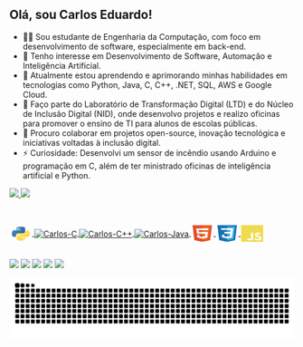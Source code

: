 ## Olá, sou Carlos Eduardo!
- 👨‍💻 Sou estudante de Engenharia da Computação, com foco em desenvolvimento de software, especialmente em back-end.
- 👀 Tenho interesse em Desenvolvimento de Software, Automação e Inteligência Artificial.
- 🌱 Atualmente estou aprendendo e aprimorando minhas habilidades em tecnologias como Python, Java, C, C++, .NET, SQL, AWS e Google Cloud.
- 💼 Faço parte do Laboratório de Transformação Digital (LTD) e do Núcleo de Inclusão Digital (NID), onde desenvolvo projetos e realizo oficinas para promover o ensino de TI para alunos de escolas públicas.
- 💞️ Procuro colaborar em projetos open-source, inovação tecnológica e iniciativas voltadas à inclusão digital.
- ⚡ Curiosidade: Desenvolvi um sensor de incêndio usando Arduino e programação em C, além de ter ministrado oficinas de inteligência artificial e Python.

<div>
  <a href="https://github.com/CarlosssEduardo">
  <img height="180em" src="https://github-readme-stats.vercel.app/api?username=CarlosssEduardo&theme=ocean_dark&show_icons=true"</>
  <img height="180em" src="https://github-readme-stats.vercel.app/api/top-langs?username=CarlosssEduardo&layout=compact&langs_cout=16&theme=ocean_dark"</>
</div>

##

<div style="display: inline_block"><br>
  <img align="center" alt="Carlos-Python" height="30" width="40" src="https://raw.githubusercontent.com/devicons/devicon/master/icons/python/python-original.svg">
  <img align="center" alt="Carlos-C" height="30" width="40" src="https://cdn.jsdelivr.net/gh/devicons/devicon@latest/icons/c/c-original.svg">
  <img align="center" alt="Carlos-C++" height="30" width="40" src="https://cdn.jsdelivr.net/gh/devicons/devicon@latest/icons/cplusplus/cplusplus-original.svg">
  <img align="center" alt="Carlos-Java" height="30" width="40" src="https://cdn.jsdelivr.net/gh/devicons/devicon@latest/icons/java/java-original-wordmark.svg">
  <img align="center" alt="Carlos-HTML" height="30" width="40" src="https://raw.githubusercontent.com/devicons/devicon/master/icons/html5/html5-original.svg">
  <img align="center" alt="Carlos-CSS" height="30" width="40" src="https://raw.githubusercontent.com/devicons/devicon/master/icons/css3/css3-original.svg">
  <img align="center" alt="Carlos-Js" height="30" width="40" src="https://raw.githubusercontent.com/devicons/devicon/master/icons/javascript/javascript-plain.svg">  
</div>

##

<div> 
  <a href="https://instagram.com/carloosss_eduardo"  target="_blank"><img src="https://img.shields.io/badge/-Instagram-%23E4405F?style=for-the-badge&logo=instagram&logoColor=white" target="_blank"></a>
 	<a href="https://www.twitch.tv/pacoca_amendoi" target="_blank"><img src="https://img.shields.io/badge/Twitch-9146FF?style=for-the-badge&logo=twitch&logoColor=white" target="_blank"></a>
  <a href="https://discord.gg/pacoca1793" target="_blank"><img src="https://img.shields.io/badge/Discord-7289DA?style=for-the-badge&logo=discord&logoColor=white" target="_blank"></a> 
  <a href = "carloseduardof191@gmail.com"><img src="https://img.shields.io/badge/-Gmail-%23333?style=for-the-badge&logo=gmail&logoColor=white" target="_blank"></a>
  <a href="www.linkedin.com/in/carlos-eduardo-coelho-240b32330" target="_blank"><img src="https://img.shields.io/badge/-LinkedIn-%230077B5?style=for-the-badge&logo=linkedin&logoColor=white" target="_blank"></a>   
  
  ![snake gif](https://github.com/CarlosssEduardo/CarlosssEduardo/blob/output/github-contribution-grid-snake.svg)

</div>

